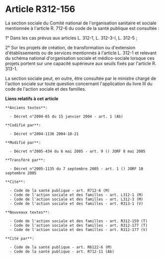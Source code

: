 # Article R312-156

La section sociale du Comité national de l'organisation sanitaire et sociale mentionnée à l'article R. 712-6 du code de la
santé publique est consultée :

1° Dans les cas prévus aux articles L. 312-1, L. 312-3-I, L. 312-5 ;

2° Sur les projets de création, de transformation ou d'extension d'établissements ou de services mentionnés à l'article L.
312-1 et relevant du schéma national d'organisation sociale et médico-sociale lorsque ces projets portent sur une capacité
supérieure aux seuils fixés par l'article R. 313-1.

La section sociale peut, en outre, être consultée par le ministre chargé de l'action sociale sur toute question concernant
l'application du livre III du code de l'action sociale et des familles.

**Liens relatifs à cet article**

	**Anciens textes**:

	  - Décret n°2004-65 du 15 janvier 2004 - art. 1 (Ab)

	**Codifié par**:

	  - Décret n°2004-1136 2004-10-21

	**Modifié par**:

	  - Décret n°2005-434 du 6 mai 2005 - art. 9 () JORF 8 mai 2005

	**Transféré par**:

	  - Décret n°2005-1135 du 7 septembre 2005 - art. 1 () JORF 10 septembre 2005

	**Cite**:

	  - Code de la santé publique - art. R712-6 (M)
	  - Code de l'action sociale et des familles - art. L312-1 (M)
	  - Code de l'action sociale et des familles - art. L312-3 (M)
	  - Code de l'action sociale et des familles - art. R313-1 (V)

	**Nouveaux textes**:

	  - Code de l'action sociale et des familles - art. R312-159 (T)
	  - Code de l'action sociale et des familles - art. R312-177 (T)
	  - Code de l'action sociale et des familles - art. R312-177 (V)

	**Cité par**:

	  - Code de la santé publique - art. R6122-6 (M)
	  - Code de la santé publique - art. R712-11 (Ab)
